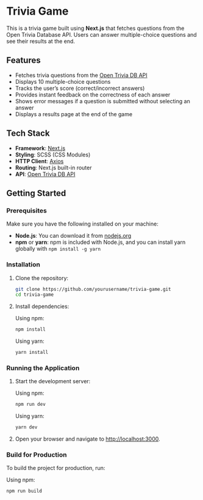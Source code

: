 # Trivia Game

This is a trivia game built using **Next.js** that fetches questions from the Open Trivia Database API. Users can answer multiple-choice questions and see their results at the end.

## Features

- Fetches trivia questions from the [Open Trivia DB API](https://opentdb.com/)
- Displays 10 multiple-choice questions
- Tracks the user’s score (correct/incorrect answers)
- Provides instant feedback on the correctness of each answer
- Shows error messages if a question is submitted without selecting an answer
- Displays a results page at the end of the game

## Tech Stack

- **Framework**: [Next.js](https://nextjs.org/)
- **Styling**: SCSS (CSS Modules)
- **HTTP Client**: [Axios](https://axios-http.com/)
- **Routing**: Next.js built-in router
- **API**: [Open Trivia DB API](https://opentdb.com/)

## Getting Started

### Prerequisites

Make sure you have the following installed on your machine:

- **Node.js**: You can download it from [nodejs.org](https://nodejs.org/)
- **npm** or **yarn**: npm is included with Node.js, and you can install yarn globally with `npm install -g yarn`

### Installation

1. Clone the repository:

    ```bash
    git clone https://github.com/yourusername/trivia-game.git
    cd trivia-game
    ```

2. Install dependencies:

    Using npm:

    ```bash
    npm install
    ```

    Using yarn:

    ```bash
    yarn install
    ```

### Running the Application

1. Start the development server:

    Using npm:

    ```bash
    npm run dev
    ```

    Using yarn:

    ```bash
    yarn dev
    ```

2. Open your browser and navigate to [http://localhost:3000](http://localhost:3000).

### Build for Production

To build the project for production, run:

Using npm:

```bash
npm run build

